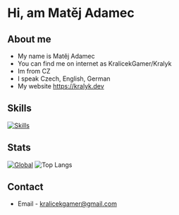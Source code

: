 # Hi, am Matěj Adamec
## About me
- My name is Matěj Adamec
- You can find me on internet as KralicekGamer/Kralyk
- Im from CZ
- I speak Czech, English, German
- My website https://kralyk.dev

## Skills
[![Skills](https://skillicons.dev/icons?i=cs,html,css,py,md,arduino,raspberrypi,linux,windows,pycharm,py,vscode,cloudflare,discord)](https://skillicons.dev)

## Stats
[![Global](https://github-readme-stats.vercel.app/api?username=kralicekgamer&show_icons=true&theme=dark)](https://github.com/anuraghazra/github-readme-stats)
![Top Langs](https://github-readme-stats.vercel.app/api/top-langs/?username=kralicekgamer&hide_progress=true&theme=dark)

## Contact
- Email - kralicekgamer@gmail.com
